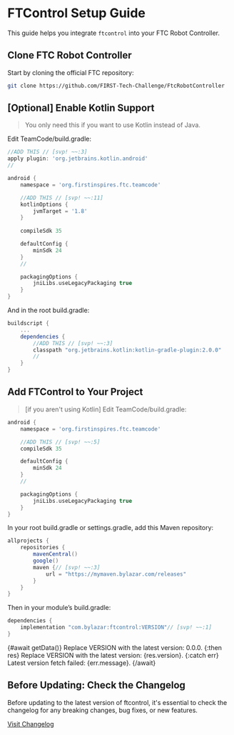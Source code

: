 <script>
  async function getData() {
    try {
      const response = await fetch("https://mymaven.bylazar.com/api/maven/latest/version/releases/com/bylazar/ftcontrol");
      if (!response.ok) throw new Error("Failed to fetch");
      const text = await response.json();
      return text;
    } catch (err) {
      throw err;
    }
  }
</script>

# FTControl Setup Guide
This guide helps you integrate `ftcontrol` into your FTC Robot Controller.

## Clone FTC Robot Controller
Start by cloning the official FTC repository:

```bash
git clone https://github.com/FIRST-Tech-Challenge/FtcRobotController
```

## [Optional] Enable Kotlin Support

> You only need this if you want to use Kotlin instead of Java.

Edit TeamCode/build.gradle:

```groovy title="build.gradle"
//ADD THIS // [svp! ~~:3]
apply plugin: 'org.jetbrains.kotlin.android'
//

android {
    namespace = 'org.firstinspires.ftc.teamcode'

    //ADD THIS // [svp! ~~:11]
    kotlinOptions {
        jvmTarget = '1.8'
    }
    
    compileSdk 35

    defaultConfig {
        minSdk 24
    }
    //

    packagingOptions {
        jniLibs.useLegacyPackaging true
    }
}
```

And in the root build.gradle:

```groovy title="build.gradle"
buildscript {
    ...
    dependencies {
        //ADD THIS // [svp! ~~:3]
        classpath "org.jetbrains.kotlin:kotlin-gradle-plugin:2.0.0"
        //
    }
}
```

## Add FTControl to Your Project

> [if you aren't using Kotlin] Edit TeamCode/build.gradle:

```groovy title="build.gradle"
android {
    namespace = 'org.firstinspires.ftc.teamcode'

    //ADD THIS // [svp! ~~:5]
    compileSdk 35

    defaultConfig {
        minSdk 24
    }
    //

    packagingOptions {
        jniLibs.useLegacyPackaging true
    }
}
```

In your root build.gradle or settings.gradle, add this Maven repository:

```groovy title="build.gradle"
allprojects {
    repositories {
        mavenCentral()
        google()
        maven {// [svp! ~~:3]
            url = "https://mymaven.bylazar.com/releases"
        }
    }
}
```

Then in your module’s build.gradle:

```groovy title="build.gradle"
dependencies {
    implementation "com.bylazar:ftcontrol:VERSION"// [svp! ~~:1]
}
```

{#await getData()}
    Replace VERSION with the latest version: 0.0.0.
{:then res}
    Replace VERSION with the latest version: {res.version}.
{:catch err}
    Latest version fetch failed: {err.message}.
{/await}

## Before Updating: Check the Changelog

Before updating to the latest version of ftcontrol, it's essential to check the changelog for any breaking changes, bug fixes, or new features.

[Visit Changelog](/docs/changelog)